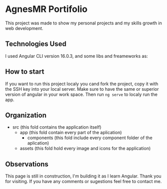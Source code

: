 # AgnesMR Portifolio

This project was made to show my personal projects and my skills growth in web development.

## Technologies Used

I used Angular CLI version 16.0.3, and some libs and freameworks as: 

## How to start

If you want to run this project localy you cand fork the project, copy it with the SSH key into your local server.
Make sure to have the same or superior version of angular in your work space.
Then run `ng serve` to localy run the app.

## Organization
 - src (this fold contains the application itself)
    - app (this fold contain every part of the aplication)
       - components (this fold include every component folder of the aplication)
    - assets (this fold hold every image and icons for the application)

## Observations

This page is still in construction, I'm building it as I learn Angular. Thank you for visiting. If you have any comments or sugestions feel free to contact me.
